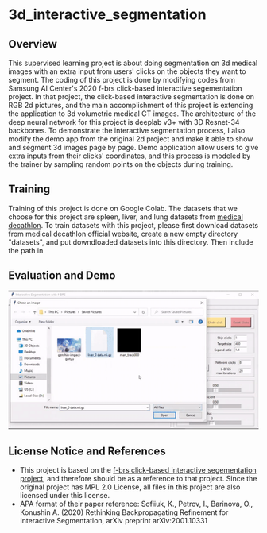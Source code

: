 # 3d_interactive_segmentation
## Overview
This supervised learning project is about doing segmentation on 3d medical images with an extra input from users' clicks on the objects they want to segment. The coding of this project is done by modifying codes from Samsung AI Center's 2020 f-brs click-based interactive segementation project. In that project, the click-based interactive segmentation is done on RGB 2d pictures, and the main accomplishment of this project is extending the application to 3d volumetric medical CT images. The architecture of the deep neural network for this project is deeplab v3+ with 3D Resnet-34 backbones. To demonstrate the interactive segmentation process, I also modify the demo app from the original 2d project and make it able to show and segment 3d images page by page. Demo application allow users to give extra inputs from their clicks' coordinates, and this process is modeled by the trainer by sampling random points on the objects during training. 
## Training
Training of this project is done on Google Colab. The datasets that we choose for this project are spleen, liver, and lung datasets from <a href=http://medicaldecathlon.com/ title="Flaticon">medical decathlon</a>. To train datasets with this project, please first download datasets from medical decathlon official website, create a new empty directory "datasets", and put downdloaded datasets into this directory. Then include the path in 
## Evaluation and Demo
![](demo.gif)
## License Notice and References
* This project is based on the <a href="https://github.com/saic-vul/fbrs_interactive_segmentation" title="Flaticon">f-brs click-based interactive segementation project</a>, and therefore should be as a reference to that project. Since the original project has MPL 2.0 License, all files in this project are also licensed under this license.
* APA format of their paper reference: Sofiiuk, K., Petrov, I., Barinova, O., Konushin A. (2020)  Rethinking Backpropagating Refinement for Interactive Segmentation, arXiv preprint arXiv:2001.10331
